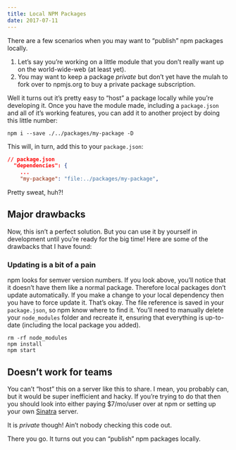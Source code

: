 ```yaml
---
title: Local NPM Packages
date: 2017-07-11
---
```


There are a few scenarios when you may want to “publish” npm packages locally.

1. Let’s say you’re working on a little module that you don’t really want up on the world-wide-web (at least yet).
1. You may want to keep a package _private_ but don’t yet have the mulah to fork over to npmjs.org to buy a private package subscription.

Well it turns out it’s pretty easy to “host” a package locally while you’re developing it. Once you have the module made, including a `package.json` and all of it’s working features, you can add it to another project by doing this little number:

```shell
npm i --save ./../packages/my-package -D
```

This will, in turn, add this to your `package.json`:

```json
// package.json
  "dependencies": {
    ...
    "my-package": "file:../packages/my-package",
```

Pretty sweat, huh?!

## Major drawbacks

Now, this isn’t a perfect solution. But you can use it by yourself in development until you’re ready for the big time! Here are some of the drawbacks that I have found:

### Updating is a bit of a pain

npm looks for semver version numbers. If you look above, you’ll notice that it doesn’t have them like a normal package. Therefore local packages don’t update automatically. If you make a change to your local dependency then you have to force update it. That’s okay. The file reference is saved in your `package.json`, so npm know where to find it. You’ll need to manually delete your `node_modules` folder and recreate it, ensuring that everything is up-to-date (including the local package you added).

```shell
rm -rf node_modules
npm install
npm start
```

## Doesn’t work for teams

You can’t “host” this on a server like this to share. I mean, you probably can, but it would be super inefficient and hacky. If you’re trying to do that then you should look into either paying \$7/mo/user over at npm or setting up your own [Sinatra][] server.

It is _private_ though! Ain’t nobody checking this code out.

There you go. It turns out you can “publish” npm packages locally.

[sinatra]: https://github.com/websperts/sinatra.js "Sinatra"
